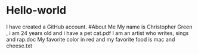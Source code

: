 # Hello-world
I have created a GitHub account.
#About Me
My name is Christopher Green , i am 24 years old and i have a pet cat.pdf
I am an artist who writes, sings and rap.doc
My favorite color in red and my favorite food is mac and cheese.txt
